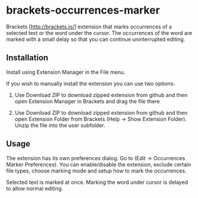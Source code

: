 brackets-occurrences-marker
===========================

Brackets [http://brackets.io/] extension that marks occurrences of a selected text or the word under the cursor. The occurrences of the word are marked with a small delay so that you can continue uninterrupted editing.


Installation
------------

Install using Extension Manager in the File menu.

If you wish to manually install the extension you can use two options:

1. Use Download ZIP to download zipped extension from github and then open Extension Manager in Brackets and drag the file there

2. Use Download ZIP to download zipped extension from github and then open Extension Folder from Brackets (Help -> Show Extension Folder). Unzip the file into the user subfolder.


Usage
-----

The extension has its own preferences dialog. Go to (Edit -> Occurrences Marker Preferences). You can enable/disable the extension, exclude certain file types, choose marking mode and setup how to mark the occurrences.

Selected text is marked at once. Marking the word under cursor is delayed to allow normal editing.

